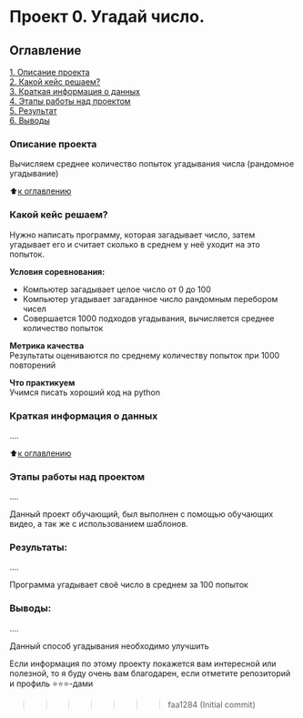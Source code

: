 
# Проект 0. Угадай число.


## Оглавление  
[1. Описание проекта](.README.md#Описание-проекта)  
[2. Какой кейс решаем?](.README.md#Какой-кейс-решаем)  
[3. Краткая информация о данных](.README.md#Краткая-информация-о-данных)  
[4. Этапы работы над проектом](.README.md#Этапы-работы-над-проектом)  
[5. Результат](.README.md#Результат)    
[6. Выводы](.README.md#Выводы) 

### Описание проекта    
Вычисляем среднее количество попыток угадывания числа (рандомное угадывание)

:arrow_up:[к оглавлению](_)


### Какой кейс решаем?    
Нужно написать программу, которая загадывает число, затем угадывает его и считает сколько в среднем у неё уходит на это попыток.

**Условия соревнования:**  
- Компьютер загадывает целое число от 0 до 100
- Компьютер угадывает загаданное число рандомным перебором чисел
- Совершается 1000 подходов угадывания, вычисляется среднее количество попыток

**Метрика качества**     
Результаты оцениваются по среднему количеству попыток при 1000 повторений

**Что практикуем**     
Учимся писать хороший код на python


### Краткая информация о данных
....
  
:arrow_up:[к оглавлению](.README.md#Оглавление)


### Этапы работы над проектом  
....

Данный проект обучающий, был выполнен с помощью обучающих видео, а так же с использованием шаблонов.


### Результаты:  
....

Программа угадывает своё число в среднем за 100 попыток


### Выводы:  
....

Данный способ угадывания необходимо улучшить


Если информация по этому проекту покажется вам интересной или полезной, то я буду очень вам благодарен, если отметите репозиторий и профиль ⭐️⭐️⭐️-дами
>>>>>>> faa1284 (Initial commit)
